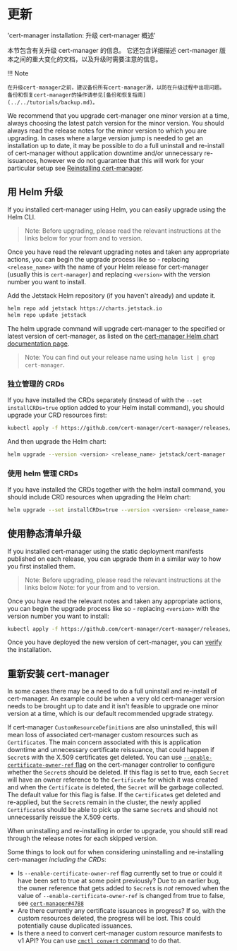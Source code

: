 # 更新

'cert-manager installation: 升级 cert-manager 概述'

本节包含有关升级 cert-manager 的信息。
它还包含详细描述 cert-manager 版本之间的重大变化的文档，以及升级时需要注意的信息。

!!! Note

    在升级cert-manager之前，建议备份所有cert-manager源，以防在升级过程中出现问题。
    备份和恢复cert-manager的操作请参见[备份和恢复指南](../../tutorials/backup.md)。

We recommend that you upgrade cert-manager one minor version at a time, always
choosing the latest patch version for the minor version. You should always read
the release notes for the minor version to which you are upgrading. In cases
where a large version jump is needed to get an installation up to date, it may
be possible to do a full uninstall and re-install of cert-manager without application
downtime and/or unnecessary re-issuances, however we do not guarantee that this will
work for your particular setup see [Reinstalling cert-manager](#reinstalling-cert-manager).

## 用 Helm 升级

If you installed cert-manager using Helm, you can easily upgrade using the Helm
CLI.

> Note: Before upgrading, please read the relevant instructions at the links
> below for your from and to version.

Once you have read the relevant upgrading notes and taken any appropriate
actions, you can begin the upgrade process like so - replacing `<release_name>`
with the name of your Helm release for cert-manager (usually this is
`cert-manager`) and replacing `<version>` with the version number you want to
install.

Add the Jetstack Helm repository (if you haven't already) and update it.

```bash
helm repo add jetstack https://charts.jetstack.io
helm repo update jetstack
```

The helm upgrade command will upgrade cert-manager to the specified or latest version of cert-manager, as listed on the
[cert-manager Helm chart documentation page](https://artifacthub.io/packages/helm/cert-manager/cert-manager).

> Note: You can find out your release name using `helm list | grep cert-manager`.

### 独立管理的 CRDs

If you have installed the CRDs separately (instead of with the `--set installCRDs=true`
option added to your Helm install command), you should upgrade your CRD resources first:

```bash
kubectl apply -f https://github.com/cert-manager/cert-manager/releases/download/<version>/cert-manager.crds.yaml
```

And then upgrade the Helm chart:

```bash
helm upgrade --version <version> <release_name> jetstack/cert-manager
```

### 使用 helm 管理 CRDs

If you have installed the CRDs together with the helm install command, you should
include CRD resources when upgrading the Helm chart:

```bash
helm upgrade --set installCRDs=true --version <version> <release_name> jetstack/cert-manager
```

## 使用静态清单升级

If you installed cert-manager using the static deployment manifests published
on each release, you can upgrade them in a similar way to how you first
installed them.

> Note: Before upgrading, please read the relevant instructions at the links
> below Note: for your from and to version.

Once you have read the relevant notes and taken any appropriate actions, you can
begin the upgrade process like so - replacing `<version>` with the version
number you want to install:

```bash
kubectl apply -f https://github.com/cert-manager/cert-manager/releases/download/<version>/cert-manager.yaml
```

Once you have deployed the new version of cert-manager, you can [verify](../verify.md) the installation.

## 重新安装 cert-manager

In some cases there may be a need to do a full uninstall and re-install of
cert-manager. An example could be when a very old cert-manager version needs to
be brought up to date and it isn't feasible to upgrade one minor version at a
time, which is our default recommended upgrade strategy.

If cert-manager `CustomResourceDefinition`s are also uninstalled, this will mean
loss of associated cert-manager custom resources such as `Certificate`s. The
main concern associated with this is application downtime and unnecessary
certificate reissuance, that could happen if `Secret`s with the X.509
certificates get deleted. You can use [`--enable-certificate-owner-ref`
flag](https://cert-manager.io/docs/cli/controller/)
on the cert-manager controller to configure whether the `Secret`s should be deleted.
If this flag is set to true, each `Secret` will have an owner reference to the
`Certificate` for which it was created and when the `Certificate` is deleted,
the `Secret` will be garbage collected. The default value for this flag is
false. If the `Certificate`s get deleted and re-applied, but the `Secret`s remain
in the cluster, the newly applied `Certificate`s should be able to pick up the
same `Secret`s and should not unnecessarily reissue the X.509 certs.

When uninstalling and re-installing in order to upgrade, you should still read
through the release notes for each skipped version.

Some things to look out for when considering uninstalling and re-installing
cert-manager _including the CRDs_:

- Is `--enable-certificate-owner-ref` flag currently set to true or could it have been set to true at some point previously? Due to an earlier bug, the owner reference that gets added to `Secret`s is _not_ removed when the value of `--enable-certificate-owner-ref` is changed from true to false, see [`cert-manager#4788`](https://github.com/cert-manager/cert-manager/issues/4788)
- Are there currently any certificate issuances in progress? If so, with the custom resources deleted, the progress will be lost. This could potentially cause duplicated issuances.
- Is there a need to convert cert-manager custom resource manifests to v1 API? You can use [`cmctl convert` command](../../reference/cmctl.md#convert) to do that.
